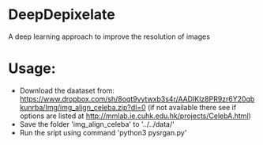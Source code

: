 # DeepDepixelate
A deep learning approach to improve the resolution of images

# Usage:
- Download the daataset from:
https://www.dropbox.com/sh/8oqt9vytwxb3s4r/AADIKlz8PR9zr6Y20qbkunrba/Img/img_align_celeba.zip?dl=0
(if not available there see if options are listed at http://mmlab.ie.cuhk.edu.hk/projects/CelebA.html)
- Save the folder 'img_align_celeba' to '../../data/'
- Run the sript using command 'python3 pysrgan.py'

